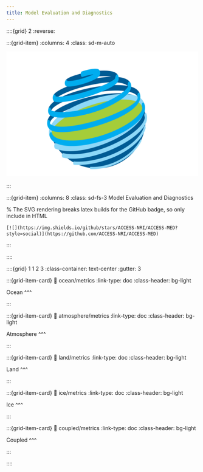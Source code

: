 ```yaml
---
title: Model Evaluation and Diagnostics
---
```


::::{grid} 2
:reverse:

:::{grid-item}
:columns: 4
:class: sd-m-auto

<img src="images/access_logo_planet.png" />

:::

:::{grid-item}
:columns: 8
:class: sd-fs-3
Model Evaluation and Diagnostics


% The SVG rendering breaks latex builds for the GitHub badge, so only include in HTML
```{only} html
[![](https://img.shields.io/github/stars/ACCESS-NRI/ACCESS-MED?style=social)](https://github.com/ACCESS-NRI/ACCESS-MED)
```

:::

::::

::::{grid} 1 1 2 3
:class-container: text-center
:gutter: 3

:::{grid-item-card}
:link: ocean/metrics
:link-type: doc
:class-header: bg-light

Ocean
^^^

:::

:::{grid-item-card}
:link: atmosphere/metrics
:link-type: doc
:class-header: bg-light

Atmosphere
^^^


:::

:::{grid-item-card}
:link: land/metrics
:link-type: doc
:class-header: bg-light

Land
^^^

:::

:::{grid-item-card}
:link: ice/metrics
:link-type: doc
:class-header: bg-light

Ice
^^^

:::

:::{grid-item-card}
:link: coupled/metrics
:link-type: doc
:class-header: bg-light

Coupled
^^^

:::

::::

